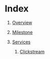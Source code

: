 # Index
1. [Overview](overview.md)
2. [Milestone](milestone.md)
3. [Services](services/README.md)

    1. [Clickstream](services/clickstream.md)

